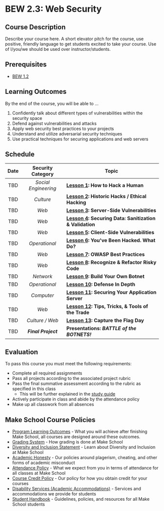 # BEW 2.3: Web Security

## Course Description

Describe your course here. A short elevator pitch for the course, use positive, friendly language to get students excited to take your course. Use of I/you/we should be used over instructor/students.

## Prerequisites

- [BEW 1.2](https://make.sc/bew1.2)

## Learning Outcomes

By the end of the course, you will be able to ...

1. Confidently talk about different types of vulnerabilities within the security space
1. Defend against vulnerabilities and attacks
1. Apply web security best practices to your projects
1. Understand and utilize adversarial security techniques
1. Use practical techniques for securing applications and web servers

## Schedule

| Date  |  Security Category   | Topic                                                    |
| :---: | :------------------: | -------------------------------------------------------- |
|  TBD  | _Social Engineering_ | **[Lesson 1]: How to Hack a Human**                      |
|  TBD  |      _Culture_       | **[Lesson 2]: Historic Hacks / Ethical Hacking**         |
|  TBD  |        _Web_         | **[Lesson 3]: Server-Side Vulnerabilities**              |
|  TBD  |        _Web_         | **[Lesson 4]: Securing Data: Sanitization & Validation** |
|  TBD  |        _Web_         | **[Lesson 5]: Client-Side Vulnerabilities**              |
|  TBD  |    _Operational_     | **[Lesson 6]: You've Been Hacked. What Do?**             |
|  TBD  |        _Web_         | **[Lesson 7]: OWASP Best Practices**                     |
|  TBD  |        _Web_         | **[Lesson 8]: Recognize & Refactor Risky Code**          |
|  TBD  |      _Network_       | **[Lesson 9]: Build Your Own Botnet**                    |
|  TBD  |    _Operational_     | **[Lesson 10]: Defense In Depth**                        |
|  TBD  |      _Computer_      | **[Lesson 11]: Securing Your Application Server**        |
|  TBD  |        _Web_         | **[Lesson 12]: Tips, Tricks, & Tools of the Trade**      |  |
|  TBD  |   _Culture / Web_    | **[Lesson 13]: Capture the Flag Day**                    |
|  TBD  | _**Final Project**_  | **Presentations: _BATTLE of the BOTNETS!_**              |

[Lesson 1]: Lessons/Lesson1.md
[Lesson 2]: Lessons/Lesson2.md
[Lesson 3]: Lessons/Lesson3.md
[Lesson 4]: Lessons/Lesson4.md
[Lesson 5]: Lessons/Lesson5.md
[Lesson 6]: Lessons/Lesson6.md
[Lesson 7]: Lessons/Lesson7.md
[Lesson 8]: Lessons/Lesson8.md
[Lesson 9]: Lessons/Lesson9.md
[Lesson 10]: Lessons/Lesson10.md
[Lesson 11]: Lessons/Lesson11.md
[Lesson 12]: Lessons/Lesson12.md
[Lesson 13]: Lessons/Lesson13.md

<!--
## Class Assignments

### Tutorials

- [Do Cool Stuff Tutorial]()

### Projects

- [Project](Assignments/Project.md)
  - [Rubric](Assignments/Rubric.md)
-->

## Evaluation

To pass this course you must meet the following requirements:

- Complete all required assignments
- Pass all projects according to the associated project rubric
- Pass the final summative assessment according to the rubric as specified in this class
    - This will be further explained in the [study guide](Resources/StudyGuide.md)
- Actively participate in class and abide by the attendance policy
- Make up all classwork from all absences

## Make School Course Policies

- [Program Learning Outcomes](https://make.sc/program-learning-outcomes) - What you will achieve after finishing Make School, all courses are designed around these outcomes.
- [Grading System](https://make.sc/grading-system) - How grading is done at Make School
- [Diversity and Inclusion Statement](https://make.sc/diversity-and-inclusion-statement) - Learn about Diversity and Inclusion at Make School
- [Academic Honesty](https://make.sc/academic-honesty-policy) - Our policies around plagerism, cheating, and other forms of academic misconduct 
- [Attendance Policy](https://make.sc/attendance-policy) - What we expect from you in terms of attendance for all classes at Make School
- [Course Credit Policy](https://make.sc/course-credit-policy) - Our policy for how you obtain credit for your courses
- [Disability Services (Academic Accommodations)](https://make.sc/disability-services) - Services and accommodations we provide for students
- [Student Handbook](https://make.sc/student-handbook) - Guidelines, policies, and resources for all Make School students
